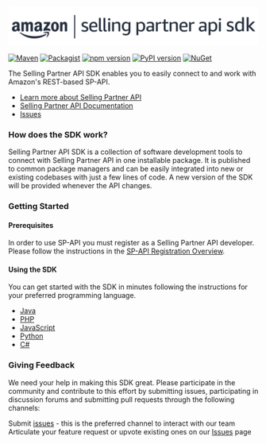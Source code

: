 <img src="docs/logo.png" alt="Selling Partner API SDK logo" width="700"/>

[![Maven](https://img.shields.io/maven-central/v/software.amazon.spapi/spapi-sdk.svg?label=Maven)](https://central.sonatype.com/artifact/software.amazon.spapi/spapi-sdk)
[![Packagist](https://img.shields.io/packagist/v/amzn-spapi/sdk?label=Packagist)](https://packagist.org/packages/amzn-spapi/sdk)
[![npm version](https://badge.fury.io/js/@amazon-sp-api-release%2Famazon-sp-api-sdk-js.svg)](https://www.npmjs.com/package/@amazon-sp-api-release/amazon-sp-api-sdk-js)
[![PyPI version](https://img.shields.io/pypi/v/amzn-sp-api?label=PyPI)](https://pypi.org/project/amzn-sp-api/)
[![NuGet](https://img.shields.io/nuget/v/software.amzn.spapi?label=NuGet)](https://www.nuget.org/packages/software.amzn.spapi)

The Selling Partner API SDK enables you to easily connect to and work with Amazon's REST-based SP-API. 

* [Learn more about Selling Partner API](https://developer.amazonservices.com/)
* [Selling Partner API Documentation](https://developer-docs.amazon.com/sp-api/)
* [Issues][sdk-issues]

### How does the SDK work?

Selling Partner API SDK is a collection of software development tools to connect with Selling Partner API in one installable package. It is published to common package managers and can be easily integrated into new or existing codebases with just a few lines of code. A new version of the SDK will be provided whenever the API changes.

### Getting Started

#### Prerequisites

In order to use SP-API you must register as a Selling Partner API developer. Please follow the instructions in the [SP-API Registration Overview](https://developer-docs.amazon.com/sp-api/docs/sp-api-registration-overview).

#### Using the SDK

You can get started with the SDK in minutes following the instructions for your preferred programming language.

* [Java](https://github.com/amzn/selling-partner-api-sdk/tree/main/java)
* [PHP](https://github.com/amzn/selling-partner-api-sdk/tree/main/php)
* [JavaScript](https://github.com/amzn/selling-partner-api-sdk/tree/main/javascript)
* [Python](https://github.com/amzn/selling-partner-api-sdk/tree/main/python)
* [C#](https://github.com/amzn/selling-partner-api-sdk/tree/main/csharp)


### Giving Feedback

We need your help in making this SDK great. Please participate in the community and contribute to this effort by submitting issues, participating in discussion forums and submitting pull requests through the following channels:

Submit [issues](https://github.com/amzn/selling-partner-api-sdk/issues/new/choose) - this is the preferred channel to interact with our team
Articulate your feature request or upvote existing ones on our [Issues][sdk-issues] page

[sdk-issues]: https://github.com/amzn/selling-partner-api-sdk/issues
